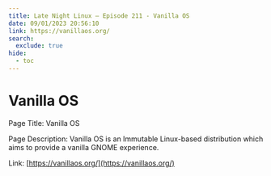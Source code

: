 ```yaml
---
title: Late Night Linux – Episode 211 - Vanilla OS
date: 09/01/2023 20:56:10
link: https://vanillaos.org/
search:
  exclude: true
hide:
  - toc
---
```


# Vanilla OS

Page Title: Vanilla OS

Page Description: Vanilla OS is an Immutable Linux-based distribution which aims to provide a vanilla GNOME experience. 

Link: [https://vanillaos.org/](https://vanillaos.org/)